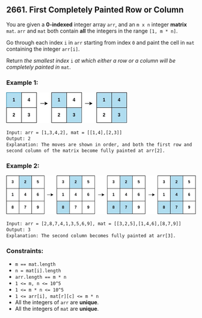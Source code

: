 ## 2661. First Completely Painted Row or Column

You are given a **0-indexed** integer array ```arr```, and an ```m x n``` integer **matrix** ```mat```. ```arr``` and ```mat``` both contain **all** the integers in the range ```[1, m * n]```.

Go through each index ```i``` in ```arr``` starting from index ```0``` and paint the cell in ```mat``` containing the integer ```arr[i]```.

Return *the smallest index* ```i``` *at which either a row or a column will be completely painted in* ```mat```.

### Example 1:

![Example 1](images/example1.jpg)

```
Input: arr = [1,3,4,2], mat = [[1,4],[2,3]]
Output: 2
Explanation: The moves are shown in order, and both the first row and second column of the matrix become fully painted at arr[2].
```
### Example 2:

![Example 2](images/example2.jpg)

```
Input: arr = [2,8,7,4,1,3,5,6,9], mat = [[3,2,5],[1,4,6],[8,7,9]]
Output: 3
Explanation: The second column becomes fully painted at arr[3].
```

### Constraints:

* ```m == mat.length```
* ```n = mat[i].length```
* ```arr.length == m * n```
* ```1 <= m, n <= 10^5```
* ```1 <= m * n <= 10^5```
* ```1 <= arr[i], mat[r][c] <= m * n```
* All the integers of ```arr``` are **unique**.
* All the integers of ```mat``` are **unique**.